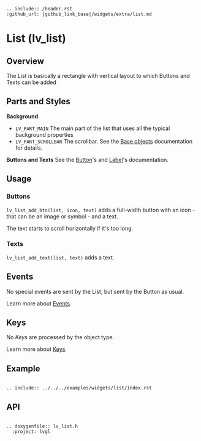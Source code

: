 ```eval_rst
.. include:: /header.rst
:github_url: |github_link_base|/widgets/extra/list.md
```
# List (lv_list)

## Overview
The List is basically a rectangle with vertical layout to which Buttons and Texts can be added

## Parts and Styles

**Background**
- `LV_PART_MAIN` The main part of the list that uses all the typical background properties
- `LV_PART_SCROLLBAR` The scrollbar. See the [Base objects](/widgets/obj) documentation for details.

**Buttons and Texts**
See the [Button](/widgets/core/btn)'s and [Label](/widgets/core/label)'s documentation.

## Usage

### Buttons
`lv_list_add_btn(list, icon, text)` adds a full-width button with an icon - that can be an image or symbol - and a text.

The text starts to scroll horizontally if it's too long.

### Texts
`lv_list_add_text(list, text)` adds a text.


## Events
No special events are sent by the List, but sent by the Button as usual.

Learn more about [Events](/overview/event).

## Keys
No *Keys* are processed by the object type.

Learn more about [Keys](/overview/indev).

## Example

```eval_rst

.. include:: ../../../examples/widgets/list/index.rst

```

## API

```eval_rst

.. doxygenfile:: lv_list.h
  :project: lvgl

```
